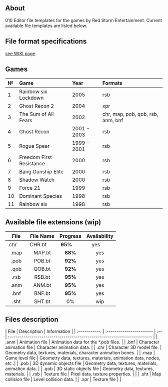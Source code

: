 ## About

010 Editor file templates for the games by Red Storm Entertainment. Current available file templates are listed below.

## File format specifications

[see WIKI page](https://github.com/AlexKimov/010Editor-Templates-GR/wiki).

## Games

| №     | Game | Year | Formats |
| :--- | :-- | :------ | :------ |
| 1 | Rainbow six Lockdown | 2005 | rsb |
| 2 | Ghost Recon 2 | 2004 | xpr |
| 3 | The Sum of All Fears | 2002 | chr, map, pob, qob, rsb, anm, bnf  |
| 4 | Ghost Recon | 2001 - 2003 | rsb  |
| 5 | Rogue Spear | 1999 - 2001  | rsb |
| 6 | Freedom First Resistance  | 2000  | rsb |
| 7 | Bang Gunship Elite |  2000 | rsb  |
| 8 | Shadow Watch  | 2000  | rsb  |
| 9 | Force 21  | 1999  | rsb  |
| 10 | Dominant Species  |  1998 | rsb  |
| 11 | Rainbow six | 1998 |  rsb  |

## Available file extensions (wip)

| File        | File Name     | Progress     | Availability |
| :---------: | :-----------: | :----------: | :----------: |
| .chr        | CHR.bt        | **95%**      | yes          |
| .map        | MAP.bt        | **88%**      | yes          |
| .pob        | POB.bt        | **92%**      | yes          |
| .qob        | QOB.bt        | **92%**      | yes          |
| .rsb        | RSB.bt        | **95%**      | yes          |
| .anm        | ANM.bt        | **95%**      | yes          |
| .bnf        | BNF.bt        | **95%**      | yes          |
| .sht        | SHT.bt        | 0%           | wip          | 

## Files description

| File          | Description              | Information | 
| :-----------: | :----------------------- | :-- | :----------------------------------------------------------------------- |
| .anm         | Animation file            | Animation data for the *.pob files.     |
| .bnf         | Character animation file  | Character animation data.      |
| .chr         | Character 3D model file.  | Geometry data, textures, materials, character animation bones.           | 
| .map         | Game level file           | Geometry data, textures, materials, animation data, nodes, etc .|
| .pob         | 3D dynamic objects file   | Geometry data, textures, materials, animation data.                           |
| .qob         | 3D static objects file    | Geometry data, textures, materials.                                      |
| .rsb         | Texture file               | Pixel data, texture properties.                                          |                              |
| .sht         | Map collision file        | Level collision data.   |
| .xpr         | Texture file  | |